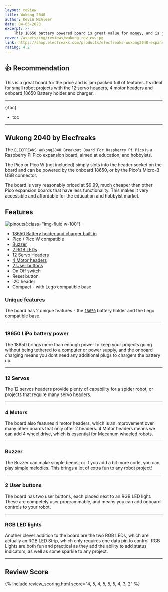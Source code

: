 ```yaml
---
layout: review
title: Wukong 2040
author: Kevin McAleer
date: 04-03-2023
excerpt: >-
    This 18650 battery powered board is great value for money, and is jam packed full of features; ideal for small robot projects.
cover: /assets/img/reviews/wukong_review.jpg
link: https://shop.elecfreaks.com/products/elecfreaks-wukong2040-expansion-board-adapter-for-raspberry-pi-pico
rating: 4.2
---
```


## 👍 Recommendation

This is a great board for the price and is jam packed full of features. Its ideal for small robot projects with the 12 servo headers, 4 motor headers and onboard 18650 Battery holder and charger.

---

{:toc}
* toc

---

## Wukong 2040 by Elecfreaks

The `ELECFREAKS Wukong2040 Breakout Board For Raspberry Pi Pico` is a Raspberry Pi Pico expansion board, aimed at education, and hobbyists.

The Pico or Pico W (not included) simply slots into the header socket on the board and can be powered by the onboard 18650, or by the Pico's Micro-B USB connector.

The board is very reasonably priced at $9.99, much cheaper than other Pico expansion boards that have less functionality. This makes it very accessible and affordable for the education and hobbyist market.

## Features

![pinouts](/assets/img/reviews/wukong_pinouts.webp){:class="img-fluid w-100"}

* [18650 Battery holder and charger built in](#18650-lipo-battery-power)
* Pico / Pico W compatible
* [Buzzer](#buzzer)
* [2 RGB LEDs](#rgb-led-lights)
* [12 Servo Headers](#12-servos)
* [4 Motor headers](#4-motors)
* [2 User buttons](#2-user-buttons)
* On Off switch
* Reset button
* I2C header
* Compact - with Lego compatible base

### Unique features

The board has 2 unique features - the [`18650`](/resources/glossary#18650) battery holder and the Lego compatible base.

---

### 18650 LiPo battery power

The 18650 brings more than enough power to keep your projects going without being tethered to a computer or power supply, and the onboard charging means you dont need any additional plugs to chargers the battery up.

---

### 12 Servos

The 12 servos headers provide plenty of capability for a spider robot, or projects that require many servo headers.

---

### 4 Motors

The board also features 4 motor headers, which is an improvement over many other boards that only offer 2 headers.
4 Motor headers means we can add 4 wheel drive, which is essential for Mecanum wheeled robots.

---

### Buzzer

The Buzzer can make simple beeps, or if you add a bit more code, you can play simple melodies. This brings a lot of extra fun to any robot project!

---

### 2 User buttons

The board has two user buttons, each placed next to an RGB LED light. These are competely user programmable, and means you can add onboard controls to your robot. 

---

### RGB LED lights

Another clever addition to the board are the two RGB LEDs, which are actually an RGB LED Strip, which only requires one data pin to control. RGB Lights are both fun and practical as they add the ability to add status indicators, as well as some sparkle to any project.

---

## Review Score

{% include review_scoring.html score="4, 5, 4, 5, 5, 5, 4, 3, 2" %}
